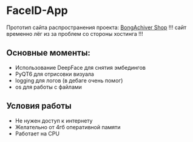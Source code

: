 # FaceID-App

Прототип сайта распространения проекта: [BongAchiver Shop](http://91.184.241.80:5000/) !!! сайт временно лёг из за проблем со стороны хостинга !!!

## Основные моменты:
  - Использование DeepFace для снятия эмбедингов
  - PyQT6 для отрисовки визуала
  - logging для логов (в дебаге очень помог)
  - os для работы с файлами

## Условия работы
  - Не нужен доступ к интернету
  - Желательно от 4гб оперативной памяти
  - Работает на CPU
